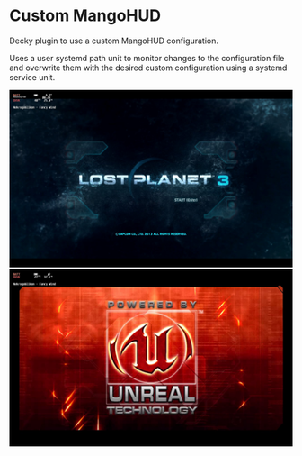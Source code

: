 # Custom MangoHUD

Decky plugin to use a custom MangoHUD configuration.

Uses a user systemd path unit to monitor changes to the configuration file and overwrite them with the desired custom configuration using a systemd service unit.

<img src="https://github.com/simons-public/custom-mangohud/blob/readme/20220823223818_1.jpg?raw=true" width=600>


<img src="https://github.com/simons-public/custom-mangohud/blob/readme/20220823223719_1.jpg?raw=true" width=600>
